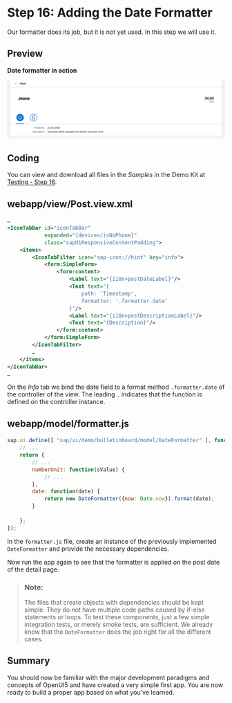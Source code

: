 <!-- loio2ca583d6b9c24e4d8f189eada7c4b668 -->

# Step 16: Adding the Date Formatter

Our formatter does its job, but it is not yet used. In this step we will use it.



## Preview

  
  
**Date formatter in action**

![](images/Tutorial_Testing_Step_16_9aa15b0.jpg "Date formatter in action")



## Coding

You can view and download all files in the *Samples* in the Demo Kit at [Testing - Step 16](https://ui5.sap.com/#/entity/sap.m.tutorial.testing/sample/sap.m.tutorial.testing.16).



## webapp/view/Post.view.xml

```xml
…
<IconTabBar id="iconTabBar"
			expanded="{device>/isNoPhone}"
			class="sapUiResponsiveContentPadding">
	<items>
		<IconTabFilter icon="sap-icon://hint" key="info">
			<form:SimpleForm>
				<form:content>
					<Label text="{i18n>postDateLabel}"/>
					<Text text="{
						path: 'Timestamp',
						formatter: '.formatter.date'
					}"/>
					<Label text="{i18n>postDescriptionLabel}"/>
					<Text text="{Description}"/>
				</form:content>
			</form:SimpleForm>
		</IconTabFilter>
		…
	</items>
</IconTabBar>
…
```

On the *Info* tab we bind the date field to a format method `.formatter.date` of the controller of the view. The leading `.` indicates that the function is defined on the controller instance.



## webapp/model/formatter.js

```js
sap.ui.define([ "sap/ui/demo/bulletinboard/model/DateFormatter" ], function (DateFormatter) {
	// ...
	return {
		// ...
		numberUnit: function(sValue) {
			// ...
		},
		date: function(date) {
			return new DateFormatter({now: Date.now}).format(date);
		}

	};
});
```

In the `formatter.js` file, create an instance of the previously implemented `DateFormatter` and provide the necessary dependencies.

Now run the app again to see that the formatter is applied on the post date of the detail page.

> ### Note:  
> The files that create objects with dependencies should be kept simple. They do not have multiple code paths caused by if-else statements or loops. To test these components, just a few simple integration tests, or merely smoke tests, are sufficient. We already know that the `DateFormatter` does the job right for all the different cases.



<a name="loio2ca583d6b9c24e4d8f189eada7c4b668__section_ovt_b2t_qbb"/>

## Summary

You should now be familiar with the major development paradigms and concepts of OpenUI5 and have created a very simple first app. You are now ready to build a proper app based on what you've learned.

